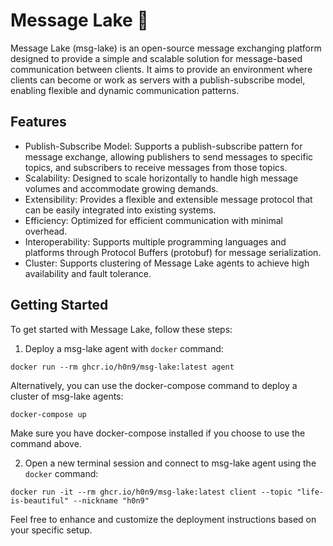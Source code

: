 # Message Lake 📮

Message Lake (msg-lake) is an open-source message exchanging platform designed
to provide a simple and scalable solution for message-based communication
between clients. It aims to provide an environment where clients can become or
work as servers with a publish-subscribe model, enabling flexible and dynamic
communication patterns.

## Features

- Publish-Subscribe Model: Supports a publish-subscribe pattern for message
exchange, allowing publishers to send messages to specific topics, and
subscribers to receive messages from those topics.
- Scalability: Designed to scale horizontally to handle high message volumes and
accommodate growing demands.
- Extensibility: Provides a flexible and extensible message protocol that can be
easily integrated into existing systems.
- Efficiency: Optimized for efficient communication with minimal overhead.
- Interoperability: Supports multiple programming languages and platforms
through Protocol Buffers (protobuf) for message serialization.
- Cluster: Supports clustering of Message Lake agents to achieve high
availability and fault tolerance.

## Getting Started

To get started with Message Lake, follow these steps:

1. Deploy a msg-lake agent with `docker` command:
```shell
docker run --rm ghcr.io/h0n9/msg-lake:latest agent
```

Alternatively, you can use the docker-compose command to deploy a cluster of
msg-lake agents:
```shell
docker-compose up
```

Make sure you have docker-compose installed if you choose to use the command
above.

2. Open a new terminal session and connect to msg-lake agent using the `docker`
command:
```shell
docker run -it --rm ghcr.io/h0n9/msg-lake:latest client --topic "life-is-beautiful" --nickname "h0n9"
```

Feel free to enhance and customize the deployment instructions based on your
specific setup.
